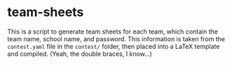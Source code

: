 # team-sheets

This is a script to generate team sheets for each team, which contain the
team name, school name, and password. This information is taken from the
`contest.yaml` file in the `contest/` folder, then placed into a LaTeX
template and compiled. (Yeah, the double braces, I know...)

